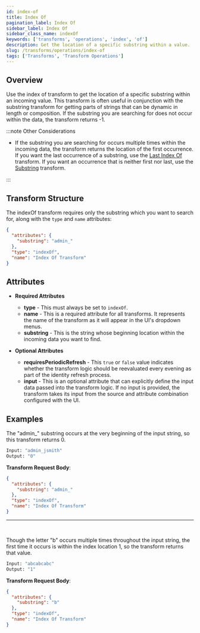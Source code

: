 ```yaml
---
id: index-of
title: Index Of
pagination_label: Index Of
sidebar_label: Index Of
sidebar_class_name: indexOf
keywords: ['transforms', 'operations', 'index', 'of']
description: Get the location of a specific substring within a value.
slug: /transforms/operations/index-of
tags: ['Transforms', 'Transform Operations']
---
```


## Overview

Use the index of transform to get the location of a specific substring within an incoming value. This transform is often useful in conjunction with the substring transform for getting parts of strings that can be dynamic in length or composition. If the substring you are searching for does not occur within the data, the transform returns -1.

:::note Other Considerations

- If the substring you are searching for occurs multiple times within the incoming data, the transform returns the location of the first occurrence. If you want the last occurrence of a substring, use the [Last Index Of](./last-index-of.md) transform. If you want an occurrence that is neither first nor last, use the [Substring](./substring.md) transform.

:::

## Transform Structure

The indexOf transform requires only the substring which you want to search for, along with the `type` and `name` attributes:

```json
{
  "attributes": {
    "substring": "admin_"
  },
  "type": "indexOf",
  "name": "Index Of Transform"
}
```

## Attributes

- **Required Attributes**

  - **type** - This must always be set to `indexOf`.
  - **name** - This is a required attribute for all transforms. It represents the name of the transform as it will appear in the UI's dropdown menus.
  - **substring** - This is the string whose beginning location within the incoming data you want to find.

- **Optional Attributes**
  - **requiresPeriodicRefresh** - This `true` or `false` value indicates whether the transform logic should be reevaluated every evening as part of the identity refresh process.
  - **input** - This is an optional attribute that can explicitly define the input data passed into the transform logic. If no input is provided, the transform takes its input from the source and attribute combination configured with the UI.

## Examples

The "admin\_" substring occurs at the very beginning of the input string, so this transform returns 0.

```bash
Input: "admin_jsmith"
Output: "0"
```

**Transform Request Body**:

```json
{
  "attributes": {
    "substring": "admin_"
  },
  "type": "indexOf",
  "name": "Index Of Transform"
}
```

---

<p>&nbsp;</p>

Though the letter "b" occurs multiple times throughout the input string, the first time it occurs is within the index location 1, so the transform returns that value.

```bash
Input: "abcabcabc"
Output: "1"
```

**Transform Request Body**:

```json
{
  "attributes": {
    "substring": "b"
  },
  "type": "indexOf",
  "name": "Index Of Transform"
}
```
